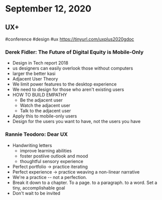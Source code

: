 # September 12, 2020
## UX+
#conference #design #ux
https://tinyurl.com/uxplus2020gdoc
### Derek Fidler: The Future of Digital Equity is Mobile-Only
- Design in Tech report 2018
- us designers can easily overlook those without computers
- larger the better kasi
- Adjacent User Theory
- We limit power features to the desktop experience
- We need to design for those who aren't existing users
- HOW TO BUILD EMPATHY
	- Be the adjacent user
	- Watch the adjacent user
	- Talk to the adjacent user
- Apply this to mobile-only users
- Design for the users you want to have, not the users you have

### Rannie Teodoro: Dear UX
- Handwriting letters
	- improve learning abilities
	- foster postiive outlook and mood
	- thoughtful sensory experience
- Perfect portfolio -> practice iterating
- Perfect experience -> practice weaving a non-linear narrative
- We're a practice  -- not a perfection.
- Break it down to a chapter. To a page. to a paragraph. to a word. Set a tiny, accomplishable goal
- Don't wait to be invited
